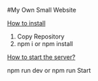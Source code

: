 #My Own Small Website


<ins>How to install<ins/>
1. Copy Repository
2. npm i or npm install

<ins>How to start the server?<ins/>

npm run dev or 
npm run Start

